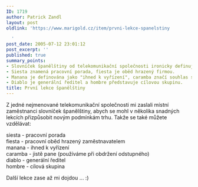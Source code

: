 ```yaml
---
ID: 1719
author: Patrick Zandl
layout: post
oldlink: 'https://www.marigold.cz/item/prvni-lekce-spanelstiny

  '
post_date: 2005-07-12 23:01:12
post_excerpt: ''
published: true
summary_points:
- Slovníček španělštiny od telekomunikační společnosti ironicky definuje běžné výrazy.
- Siesta znamená pracovní porada, fiesta je oběd hrazený firmou.
- Manana je definována jako "ihned k vyřízení", caramba značí souhlas s odstupným.
- Diablo je generální ředitel a hombre představuje cílovou skupinu.
title: První lekce španělštiny
---
```


<p>Z jedné nejmenované telekomunikační společnosti mi zaslali místní zaměstnanci slovníček španělštiny, abych se mohl v několika snadných lekcích přizpůsobit novým podmínkám trhu. Takže se také můžete vzdělávat:</p>

<p>siesta - pracovní porada<br/>
fiesta - pracovní oběd hrazený zaměstnavatelem<br/>
manana - ihned k vyřízení<br/>
caramba - jistě pane (používáme při obdržení odstupného)<br/>
diablo - generální ředitel<br/>
hombre - cílová skupina</p>

<p>Další lekce zase až mi dojdou ... :)
</p>